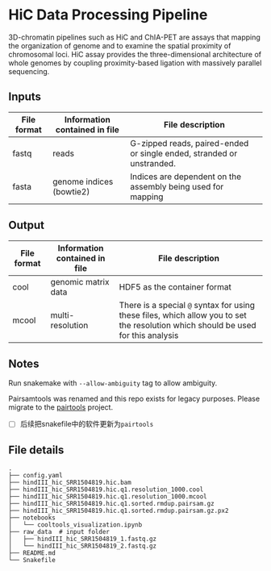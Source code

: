 # HiC Data Processing Pipeline

3D-chromatin pipelines such as HiC and ChIA-PET are assays that mapping the organization of genome and to examine the spatial proximity of chromosomal loci. HiC assay provides the three-dimensional architecture of whole genomes by coupling proximity-based ligation with massively parallel sequencing. 


## Inputs
| File format | Information contained in file | File description | 
|---------- |---------- |---------- |
| fastq | reads | G-zipped reads, paired-ended or single ended, stranded or unstranded. | 
| fasta | genome indices (bowtie2) | Indices are dependent on the assembly being used for mapping | 

## Output
| File format | Information contained in file | File description |
|---------- |---------- |---------- |
| cool | genomic matrix data | HDF5 as the container format |
| mcool | multi-resolution | There is a special `@` syntax for using these files, which allow you to set the resolution which should be used for this analysis |

## Notes

Run snakemake with `--allow-ambiguity` tag to allow ambiguity.

Pairsamtools was renamed and this repo exists for legacy purposes. Please migrate to the [pairtools](https://github.com/mirnylab/pairtools) project. 

- [ ] 后续把snakefile中的软件更新为`pairtools`

## File details

```
.
├── config.yaml
├── hindIII_hic_SRR1504819.hic.bam
├── hindIII_hic_SRR1504819.hic.q1.resolution_1000.cool
├── hindIII_hic_SRR1504819.hic.q1.resolution_1000.mcool
├── hindIII_hic_SRR1504819.hic.q1.sorted.rmdup.pairsam.gz
├── hindIII_hic_SRR1504819.hic.q1.sorted.rmdup.pairsam.gz.px2
├── notebooks
│   └── cooltools_visualization.ipynb
├── raw_data  # input folder
│   ├── hindIII_hic_SRR1504819_1.fastq.gz
│   └── hindIII_hic_SRR1504819_2.fastq.gz
├── README.md
└── Snakefile
```